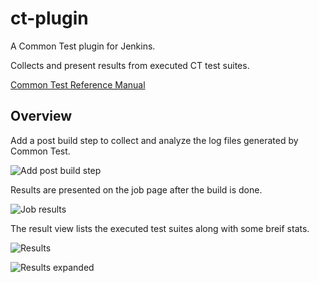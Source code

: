 ct-plugin
==========

A Common Test plugin for Jenkins.

Collects and present results from executed CT test suites.

[Common Test Reference Manual](http://www.erlang.org/doc/apps/common_test/)

## Overview

Add a post build step to collect and analyze the log files generated by Common Test.

![Add post build step](http://karlll.github.io/ct-plugin/images/job_cfg-small.png)

Results are presented on the job page after the build is done.

![Job results](http://karlll.github.io/ct-plugin/images/job_results-small.png)

The result view lists the executed test suites along with some breif stats.

![Results](http://karlll.github.io/ct-plugin/images/results_collapsed-small.png)

![Results expanded](http://karlll.github.io/ct-plugin/images/results_expanded-small.png)

